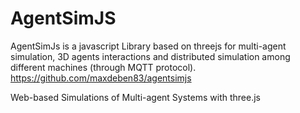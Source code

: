 # AgentSimJS
AgentSimJs is a javascript Library based on threejs for multi-agent simulation, 3D agents interactions and distributed simulation among different machines (through MQTT protocol). https://github.com/maxdeben83/agentsimjs

Web-based Simulations of Multi-agent Systems with three.js

